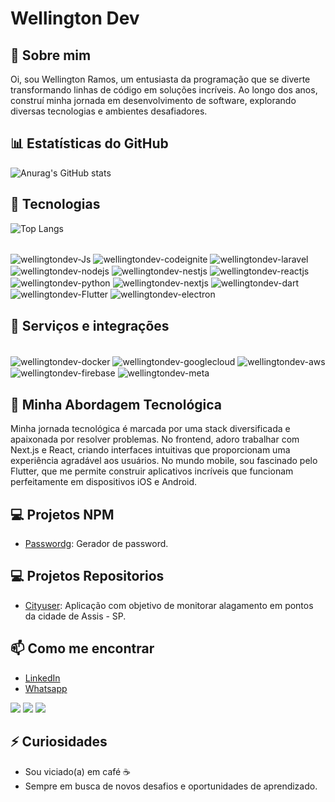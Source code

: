 # Wellington Dev

## 👋 Sobre mim
Oi, sou Wellington Ramos, um entusiasta da programação que se diverte transformando linhas de código em soluções incríveis. Ao longo dos anos, construí minha jornada em desenvolvimento de software, explorando diversas tecnologias e ambientes desafiadores.

## 📊 Estatísticas do GitHub
![Anurag's GitHub stats](https://github-readme-stats.vercel.app/api?username=wellingtondev-senior\&rank_icon=github&theme=transparent)



## 🚀 Tecnologias
![Top Langs](https://github-readme-stats.vercel.app/api/top-langs/?username=wellingtondev-senior&layout=compact&theme=radical)

<div style="display: inline_block"><br>
  <img align="center" alt="wellingtondev-Js"  src="https://img.shields.io/badge/JavaScript-F7DF1E?style=for-the-badge&logo=javascript&logoColor=black">
  <img align="center" alt="wellingtondev-codeignite" src="https://img.shields.io/badge/CodeIgniter-EF4223?style=for-the-badge&logo=codeigniter&logoColor=white">
  <img align="center" alt="wellingtondev-laravel" src="https://img.shields.io/badge/Laravel-FF2D20?style=for-the-badge&logo=laravel&logoColor=white">
  <img align="center" alt="wellingtondev-nodejs"  src="https://img.shields.io/badge/Node.js-339933?style=for-the-badge&logo=node.js&logoColor=white">
  <img align="center" alt="wellingtondev-nestjs" src="https://img.shields.io/badge/Nest.js-E0234E?style=for-the-badge&logo=nestjs&logoColor=white">
   <img align="center" alt="wellingtondev-reactjs"  src="https://img.shields.io/badge/React.js-61DAFB?style=for-the-badge&logo=react&logoColor=white">
  <img align="center" alt="wellingtondev-python"  src="https://img.shields.io/badge/Python-3776AB?style=for-the-badge&logo=python&logoColor=white">
  <img align="center" alt="wellingtondev-nextjs"  src="https://img.shields.io/badge/Next.js-000000?style=for-the-badge&logo=next.js&logoColor=white">
  <img align="center" alt="wellingtondev-dart"  src="https://img.shields.io/badge/Dart-0175C2?style=for-the-badge&logo=dart&logoColor=white">
  <img align="center" alt="wellingtondev-Flutter"  src="https://img.shields.io/badge/Flutter-02569B?style=for-the-badge&logo=flutter&logoColor=white">
  
  <img align="center" alt="wellingtondev-electron"  src="https://img.shields.io/badge/Electron-2B2E3A?style=for-the-badge&logo=electron&logoColor=9FEAF9">
 </div>

## 💎 Serviços e integrações
<div style="display: inline_block"><br>
 <img align="center" alt="wellingtondev-docker"  src="https://img.shields.io/badge/Docker-2496ED?style=for-the-badge&logo=docker&logoColor=white">
 <img align="center" alt="wellingtondev-googlecloud"  src="https://img.shields.io/badge/Google%20Cloud-4285F4?style=for-the-badge&logo=google-cloud&logoColor=white">
  <img align="center" alt="wellingtondev-aws"  src="https://img.shields.io/badge/AWS-232F3E?style=for-the-badge&logo=amazon-aws&logoColor=white">
  <img align="center" alt="wellingtondev-firebase"  src="https://img.shields.io/badge/Firebase-FFCA28?style=for-the-badge&logo=firebase&logoColor=black">
   <img align="center" alt="wellingtondev-meta"  src="https://img.shields.io/badge/Meta-1877F2?style=for-the-badge&logo=meta&logoColor=white">
 </div>

## 🌱 Minha Abordagem Tecnológica
Minha jornada tecnológica é marcada por uma stack diversificada e apaixonada por resolver problemas. No frontend, adoro trabalhar com Next.js e React, criando interfaces intuitivas que proporcionam uma experiência agradável aos usuários. No mundo mobile, sou fascinado pelo Flutter, que me permite construir aplicativos incríveis que funcionam perfeitamente em dispositivos iOS e Android.

## 💻 Projetos NPM
- [Passwordg](https://github.com/wellingtondev-senior/passwordg.git): Gerador de password.

## 💻 Projetos Repositorios
- [Cityuser](https://cityuser.com.br): Aplicação com objetivo de monitorar alagamento em pontos da cidade de Assis - SP.

## 📫 Como me encontrar
- [LinkedIn](https://www.linkedin.com/in/wellingtonrm/)
- [Whatsapp](https://wa.me/qr/RLLQKPAXRVTNM1)
<div> 

  <a href="https://instagram.com/wellingtondev_senior" target="_blank"><img src="https://img.shields.io/badge/-Instagram-%23E4405F?style=for-the-badge&logo=instagram&logoColor=white" target="_blank"></a>
  <a href = "mailto:wrm.net@gmail.com"><img src="https://img.shields.io/badge/-Gmail-%23333?style=for-the-badge&logo=gmail&logoColor=white" target="_blank"></a>
  <a href="https://www.linkedin.com/in/wellingtonrm" target="_blank"><img src="https://img.shields.io/badge/-LinkedIn-%230077B5?style=for-the-badge&logo=linkedin&logoColor=white" target="_blank"></a> 
  
</div>

## ⚡ Curiosidades
- Sou viciado(a) em café ☕
- Sempre em busca de novos desafios e oportunidades de aprendizado.





